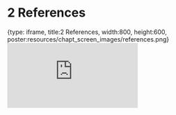 # 2 References
 
{type: iframe, title:2 References, width:800, height:600, poster:resources/chapt_screen_images/references.png}
![](https://b7m.github.io/Product/no_toc/references.html)
 

 
